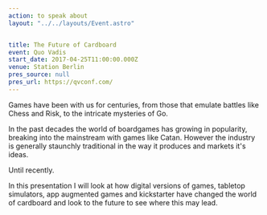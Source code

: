 ```yaml
---
action: to speak about
layout: "../../layouts/Event.astro"


title: The Future of Cardboard
event: Quo Vadis
start_date: 2017-04-25T11:00:00.000Z
venue: Station Berlin
pres_source: null
pres_url: https://qvconf.com/
---
```


Games have been with us for centuries, from those that emulate battles like Chess and Risk, to the intricate mysteries of Go.

In the past decades the world of boardgames has growing in popularity, breaking into the mainstream with games like Catan. However the industry is generally staunchly traditional in the way it produces and markets it's ideas.

Until recently.

In this presentation I will look at how digital versions of games, tabletop simulators, app augmented games and kickstarter have changed the world of cardboard and look to the future to see where this may lead.
